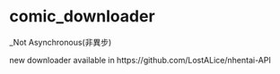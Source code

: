 # comic_downloader
_Not Asynchronous(非異步)
<p>new downloader available in https://github.com/LostALice/nhentai-API<p>
